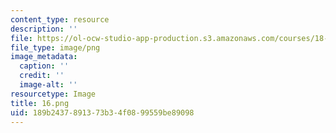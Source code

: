 ```yaml
---
content_type: resource
description: ''
file: https://ol-ocw-studio-app-production.s3.amazonaws.com/courses/18-031-system-functions-and-the-laplace-transform-spring-2019/189b2437891373b34f0899559be89098_16.png
file_type: image/png
image_metadata:
  caption: ''
  credit: ''
  image-alt: ''
resourcetype: Image
title: 16.png
uid: 189b2437-8913-73b3-4f08-99559be89098
---
```

